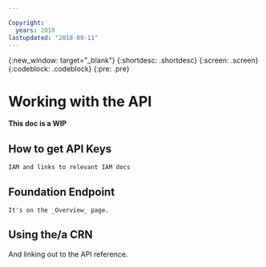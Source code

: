 ```yaml
---

Copyright:
  years: 2018
lastupdated: "2018-09-11"
---
```


{:new_window: target="_blank"}
{:shortdesc: .shortdesc}
{:screen: .screen}
{:codeblock: .codeblock}
{:pre: .pre}

# Working with the API

**This doc is a WIP**

## How to get API Keys
    IAM and links to relevant IAM docs

## Foundation Endpoint
    It's on the _Overview_ page.

## Using the/a CRN

And linking out to the API reference.
